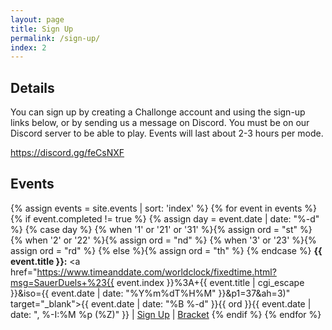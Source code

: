 ```yaml
---
layout: page
title: Sign Up
permalink: /sign-up/
index: 2
---
```


## Details

You can sign up by creating a Challonge account and using the sign-up links below, or by sending us a message on Discord. You must be on our Discord server to be able to play. Events will last about 2-3 hours per mode.

<a href="https://discord.gg/feCsNXF" target="_blank">https://discord.gg/feCsNXF</a>

## Events

{% assign events = site.events | sort: 'index' %}
{% for event in events %}
  {% if event.completed != true %}
    {% assign day = event.date | date: "%-d"  %}
    {% case day %}
      {% when '1' or '21' or '31' %}{% assign ord = "st" %}
      {% when '2' or '22' %}{% assign ord = "nd" %}
      {% when '3' or '23' %}{% assign ord = "rd" %}
      {% else %}{% assign ord = "th" %}
    {% endcase %}
**{{ event.title }}:** <a href="https://www.timeanddate.com/worldclock/fixedtime.html?msg=SauerDuels+%23{{ event.index }}%3A+{{ event.title | cgi_escape }}&iso={{ event.date | date: "%Y%m%dT%H%M" }}&p1=37&ah=3)" target="_blank">{{ event.date | date: "%B %-d" }}{{ ord }}{{ event.date | date: ", %-I:%M %p (%Z)" }}</a> \| <a href="{{ event.signupurl }}" target="_blank">Sign Up</a> \| <a href="{{ event.bracketurl }}" target="_blank">Bracket</a>
  {% endif %}
{% endfor %}
